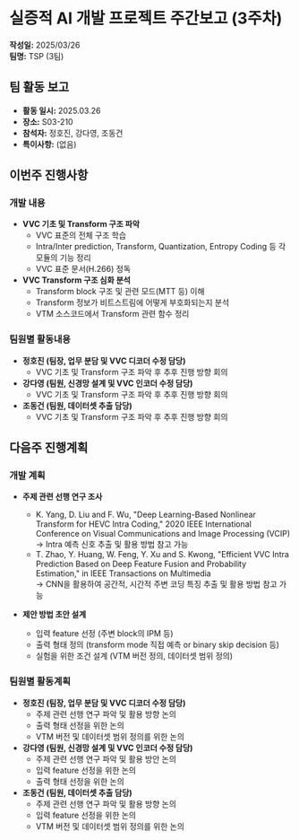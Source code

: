 # 실증적 AI 개발 프로젝트 주간보고 (3주차)

**작성일:** 2025/03/26  
**팀명:** TSP (3팀)

## 팀 활동 보고

- **활동 일시:** 2025.03.26
- **장소:** S03-210
- **참석자:** 정호진, 강다영, 조동건
- **특이사항:** (없음)

## 이번주 진행사항

### 개발 내용

- **VVC 기초 및 Transform 구조 파악**
  - VVC 표준의 전체 구조 학습
  - Intra/Inter prediction, Transform, Quantization, Entropy Coding 등 각 모듈의 기능 정리
  - VVC 표준 문서(H.266) 정독
- **VVC Transform 구조 심화 분석**
  - Transform block 구조 및 관련 모드(MTT 등) 이해
  - Transform 정보가 비트스트림에 어떻게 부호화되는지 분석
  - VTM 소스코드에서 Transform 관련 함수 정리

### 팀원별 활동내용

- **정호진 (팀장, 업무 분담 및 VVC 디코더 수정 담당)**
  - VVC 기초 및 Transform 구조 파악 후 추후 진행 방향 회의
- **강다영 (팀원, 신경망 설계 및 VVC 인코더 수정 담당)**
  - VVC 기초 및 Transform 구조 파악 후 추후 진행 방향 회의
- **조동건 (팀원, 데이터셋 추출 담당)**
  - VVC 기초 및 Transform 구조 파악 후 추후 진행 방향 회의

## 다음주 진행계획

### 개발 계획

- **주제 관련 선행 연구 조사**
  - K. Yang, D. Liu and F. Wu, "Deep Learning-Based Nonlinear Transform for HEVC Intra Coding," 2020 IEEE International Conference on Visual Communications and Image Processing (VCIP)  
    → Intra 예측 신호 추출 및 활용 방법 참고 가능
  - T. Zhao, Y. Huang, W. Feng, Y. Xu and S. Kwong, "Efficient VVC Intra Prediction Based on Deep Feature Fusion and Probability Estimation," in IEEE Transactions on Multimedia  
    → CNN을 활용하여 공간적, 시간적 주변 코딩 특징 추출 및 활용 방법 참고 가능

- **제안 방법 초안 설계**
  - 입력 feature 선정 (주변 block의 IPM 등)
  - 출력 형태 정의 (transform mode 직접 예측 or binary skip decision 등)
  - 실험을 위한 조건 설계 (VTM 버전 정의, 데이터셋 범위 정의)

### 팀원별 활동계획

- **정호진 (팀장, 업무 분담 및 VVC 디코더 수정 담당)**
  - 주제 관련 선행 연구 파악 및 활용 방향 논의
  - 출력 형태 선정을 위한 논의
  - VTM 버전 및 데이터셋 범위 정의를 위한 논의
- **강다영 (팀원, 신경망 설계 및 VVC 인코더 수정 담당)**
  - 주제 관련 선행 연구 파악 및 활용 방안 논의
  - 입력 feature 선정을 위한 논의
  - 출력 형태 선정을 위한 논의
- **조동건 (팀원, 데이터셋 추출 담당)**
  - 주제 관련 선행 연구 파악 및 활용 방향 논의
  - 입력 feature 선정을 위한 논의
  - VTM 버전 및 데이터셋 범위 정의를 위한 논의
